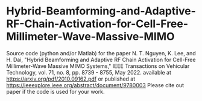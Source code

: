 # Hybrid-Beamforming-and-Adaptive-RF-Chain-Activation-for-Cell-Free-Millimeter-Wave-Massive-MIMO
Source code (python and/or Matlab) for the paper 
N. T. Nguyen, K. Lee, and H. Dai, "Hybrid Beamforming and Adaptive RF Chain Activation for Cell-Free Millimeter-Wave Massive MIMO Systems," IEEE Transactions on Vehicular Technology, vol. 71, no. 8, pp. 8739 - 8755, May 2022.
available at https://arxiv.org/pdf/2010.09162.pdf or published at https://ieeexplore.ieee.org/abstract/document/9780003
Please cite out paper if the code is used for your work.
